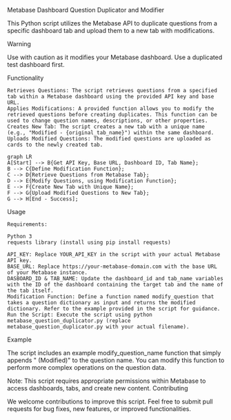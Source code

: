 Metabase Dashboard Question Duplicator and Modifier

This Python script utilizes the Metabase API to duplicate questions from a specific dashboard tab and upload them to a new tab with modifications.

> [!WARNING]  
> Use with caution as it modifies your Metabase dashboard. Use a duplicated test dashboard first.

Functionality

    Retrieves Questions: The script retrieves questions from a specified tab within a Metabase dashboard using the provided API key and base URL.
    Applies Modifications: A provided function allows you to modify the retrieved questions before creating duplicates. This function can be used to change question names, descriptions, or other properties.
    Creates New Tab: The script creates a new tab with a unique name (e.g., "Modified - {original_tab_name}") within the same dashboard.
    Uploads Modified Questions: The modified questions are uploaded as cards to the newly created tab.
    
```mermaid
graph LR
A[Start] --> B{Get API Key, Base URL, Dashboard ID, Tab Name};
B --> C{Define Modification Function};
C --> D{Retrieve Questions from Metabase Tab};
D --> E{Modify Questions, using Modification Function};
E --> F{Create New Tab with Unique Name};
F --> G{Upload Modified Questions to New Tab};
G --> H[End - Success];
```

Usage

    Requirements:

    Python 3
    requests library (install using pip install requests)

    API_KEY: Replace YOUR_API_KEY in the script with your actual Metabase API key.
    BASE_URL: Replace https://your-metabase-domain.com with the base URL of your Metabase instance.
    DASBOARD_ID & TAB_NAME: Update the dashboard_id and tab_name variables with the ID of the dashboard containing the target tab and the name of the tab itself.
    Modification Function: Define a function named modify_question that takes a question dictionary as input and returns the modified dictionary. Refer to the example provided in the script for guidance.
    Run the Script: Execute the script using python metabase_question_duplicator.py (replace metabase_question_duplicator.py with your actual filename).

Example

The script includes an example modify_question_name function that simply appends " (Modified)" to the question name. You can modify this function to perform more complex operations on the question data.

Note: This script requires appropriate permissions within Metabase to access dashboards, tabs, and create new content.
Contributing

We welcome contributions to improve this script. Feel free to submit pull requests for bug fixes, new features, or improved functionalities.
